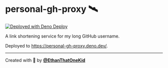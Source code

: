 # personal-gh-proxy 🛰

[![Deployed with Deno Deploy][deno_badge]][deno_deploy]

A link shortening service for my long GitHub username.

Deployed to <https://personal-gh-proxy.deno.dev/>.

---

Created with 💖 by [**@EthanThatOneKid**][author]

[author]: https://etok.codes/
[deno_deploy]: https://deno.com/deploy/
[deno_badge]: https://img.shields.io/badge/deno-deploy-black?logo=deno
